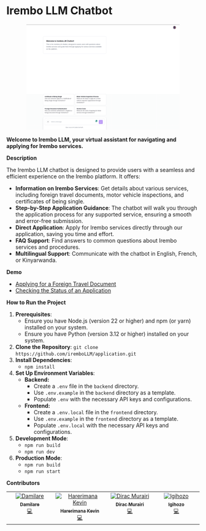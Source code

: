# Irembo LLM Chatbot

<p align="center">
  <img src=".github/images/screenshot.png" alt="Irembo LLM Chatbot Screenshot" width="400">
</p>

**Welcome to Irembo LLM, your virtual assistant for navigating and applying for Irembo services.**

**Description**

The Irembo LLM chatbot is designed to provide users with a seamless and efficient experience on the Irembo platform. It offers:

- **Information on Irembo Services**: Get details about various services, including foreign travel documents, motor vehicle inspections, and certificates of being single.
- **Step-by-Step Application Guidance**: The chatbot will walk you through the application process for any supported service, ensuring a smooth and error-free submission.
- **Direct Application**: Apply for Irembo services directly through our application, saving you time and effort.
- **FAQ Support**: Find answers to common questions about Irembo services and procedures.
- **Multilingual Support**: Communicate with the chatbot in English, French, or Kinyarwanda.

**Demo**

- [Applying for a Foreign Travel Document](https://www.loom.com/share/7488d4e8672e45b38a3416690859c122?sid=a118fa54-79ef-4f0d-9112-2b0093cf99c1)
- [Checking the Status of an Application](https://www.loom.com/share/428f9899044948758ef0e1e735925e1a?sid=483dc24d-316f-4bf6-9e30-e4f322da9fd8)

**How to Run the Project**

1. **Prerequisites**:
   - Ensure you have Node.js (version 22 or higher) and npm (or yarn) installed on your system.
   - Ensure you have Python (version 3.12 or higher) installed on your system.
2. **Clone the Repository**: `git clone https://github.com/iremboLLM/application.git`
3. **Install Dependencies**:
   - `npm install`
4. **Set Up Environment Variables**:
   - **Backend:**
     - Create a `.env` file in the `backend` directory.
     - Use `.env.example` in the `backend` directory as a template.
     - Populate `.env` with the necessary API keys and configurations.
   - **Frontend:**
     - Create a `.env.local` file in the `frontend` directory.
     - Use `.env.example` in the `frontend` directory as a template.
     - Populate `.env.local` with the necessary API keys and configurations.
5. **Development Mode**:
   - `npm run build`
   - `npm run dev`
6. **Production Mode**:
   - `npm run build`
   - `npm run start`

**Contributors**

<table>
  <tbody>
    <tr>
      <td align="center" valign="top" width="14.28%"><a href="https://github.com/DAMILARE1012"><img src="https://github.com/DAMILARE1012.png" width="100px;" alt="Damilare"/><br /><sub><b>Damilare</b></sub></a><br /><a href="https://github.com/iremboLLM/application/commits?author=DAMILARE1012" title="Code">💻</a></td>
      <td align="center" valign="top" width="14.28%"><a href="https://github.com/Degrandlac"><img src="https://github.com/Degrandlac.png" width="100px;" alt="Harerimana Kevin"/><br /><sub><b>Harerimana Kevin</b></sub></a><br /><a href="https://github.com/iremboLLM/application/commits?author=Degrandlac" title="Code">💻</a></td>
      <td align="center" valign="top" width="14.28%"><a href="https://github.com/Dirac156"><img src="https://github.com/dirac156.png" width="100px;" alt="Dirac Murairi"/><br /><sub><b>Dirac Murairi</b></sub></a><br /><a href="https://github.com/iremboLLM/application/commits?author=Dirac156" title="Code">💻</a></td>
      <td align="center" valign="top" width="14.28%"><a href="https://github.com/lgihozo"><img src="https://github.com/lgihozo.png" width="100px;" alt="lgihozo"/><br /><sub><b>lgihozo</b></sub></a><br /><a href="https://github.com/iremboLLM/application/commits?author=lgihozo" title="Code">💻</a></td>
    </tr>
  </tbody>
</table>
